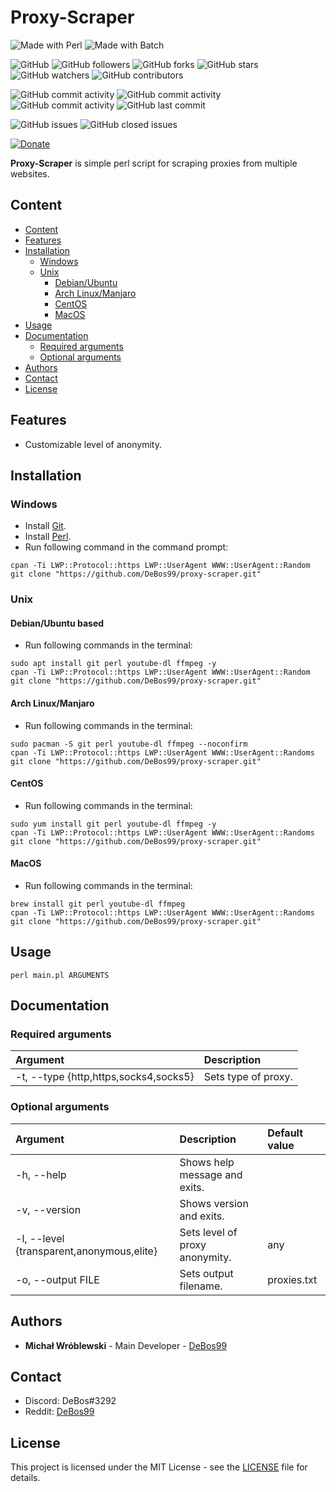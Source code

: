 # Proxy-Scraper

![Made with Perl](https://img.shields.io/badge/made%20with-perl-0.svg?color=cc2020&labelColor=ff3030&style=for-the-badge)
![Made with Batch](https://img.shields.io/badge/made%20with-batch-0.svg?color=cc2020&labelColor=ff3030&style=for-the-badge)

![GitHub](https://img.shields.io/github/license/DeBos99/proxy-scraper.svg?color=2020cc&labelColor=5050ff&style=for-the-badge)
![GitHub followers](https://img.shields.io/github/followers/DeBos99.svg?color=2020cc&labelColor=5050ff&style=for-the-badge)
![GitHub forks](https://img.shields.io/github/forks/DeBos99/proxy-scraper.svg?color=2020cc&labelColor=5050ff&style=for-the-badge)
![GitHub stars](https://img.shields.io/github/stars/DeBos99/proxy-scraper.svg?color=2020cc&labelColor=5050ff&style=for-the-badge)
![GitHub watchers](https://img.shields.io/github/watchers/DeBos99/proxy-scraper.svg?color=2020cc&labelColor=5050ff&style=for-the-badge)
![GitHub contributors](https://img.shields.io/github/contributors/DeBos99/proxy-scraper.svg?color=2020cc&labelColor=5050ff&style=for-the-badge)

![GitHub commit activity](https://img.shields.io/github/commit-activity/w/DeBos99/proxy-scraper.svg?color=ffaa00&labelColor=ffaa30&style=for-the-badge)
![GitHub commit activity](https://img.shields.io/github/commit-activity/m/DeBos99/proxy-scraper.svg?color=ffaa00&labelColor=ffaa30&style=for-the-badge)
![GitHub commit activity](https://img.shields.io/github/commit-activity/y/DeBos99/proxy-scraper.svg?color=ffaa00&labelColor=ffaa30&style=for-the-badge)
![GitHub last commit](https://img.shields.io/github/last-commit/DeBos99/proxy-scraper.svg?color=ffaa00&labelColor=ffaa30&style=for-the-badge)

![GitHub issues](https://img.shields.io/github/issues-raw/DeBos99/proxy-scraper.svg?color=cc2020&labelColor=ff3030&style=for-the-badge)
![GitHub closed issues](https://img.shields.io/github/issues-closed-raw/DeBos99/proxy-scraper.svg?color=10aa10&labelColor=30ff30&style=for-the-badge)

[![Donate](https://www.paypalobjects.com/en_US/i/btn/btn_donateCC_LG.gif)](https://www.paypal.com/cgi-bin/webscr?cmd=_s-xclick&hosted_button_id=NH8JV53DSVDMY)

**Proxy-Scraper** is simple perl script for scraping proxies from multiple websites.

## Content

- [Content](#content)
- [Features](#features)
- [Installation](#installation)
  - [Windows](#windows)
  - [Unix](#unix)
    - [Debian/Ubuntu](#apt)
    - [Arch Linux/Manjaro](#pacman)
    - [CentOS](#yum)
    - [MacOS](#homebrew)
- [Usage](#usage)
- [Documentation](#documentation)
  - [Required arguments](#required-arguments)
  - [Optional arguments](#optional-arguments)
- [Authors](#authors)
- [Contact](#contact)
- [License](#license)

## Features

* Customizable level of anonymity.

## Installation

### Windows

* Install [Git](https://git-scm.com/download/win).
* Install [Perl](http://strawberryperl.com/).
* Run following command in the command prompt:
```
cpan -Ti LWP::Protocol::https LWP::UserAgent WWW::UserAgent::Random
git clone "https://github.com/DeBos99/proxy-scraper.git"
```

### Unix

#### <a name="APT">Debian/Ubuntu based

* Run following commands in the terminal:
```
sudo apt install git perl youtube-dl ffmpeg -y
cpan -Ti LWP::Protocol::https LWP::UserAgent WWW::UserAgent::Random
git clone "https://github.com/DeBos99/proxy-scraper.git"
```

#### <a name="Pacman">Arch Linux/Manjaro

* Run following commands in the terminal:
```
sudo pacman -S git perl youtube-dl ffmpeg --noconfirm
cpan -Ti LWP::Protocol::https LWP::UserAgent WWW::UserAgent::Randoms
git clone "https://github.com/DeBos99/proxy-scraper.git"
```

#### <a name="YUM">CentOS

* Run following commands in the terminal:
```
sudo yum install git perl youtube-dl ffmpeg -y
cpan -Ti LWP::Protocol::https LWP::UserAgent WWW::UserAgent::Randoms
git clone "https://github.com/DeBos99/proxy-scraper.git"
```

#### <a name="Homebrew">MacOS

* Run following commands in the terminal:
```
brew install git perl youtube-dl ffmpeg
cpan -Ti LWP::Protocol::https LWP::UserAgent WWW::UserAgent::Randoms
git clone "https://github.com/DeBos99/proxy-scraper.git"
```

## Usage

`perl main.pl ARGUMENTS`

## Documentation

### Required arguments

| Argument                              | Description         |
| :------------------------------------ | :------------------ |
| -t, --type {http,https,socks4,socks5} | Sets type of proxy. |

### Optional arguments

| Argument                                  | Description                    | Default value |
| :---------------------------------------- | :----------------------------- | :------------ |
| -h, --help                                | Shows help message and exits.  |               |
| -v, --version                             | Shows version and exits.       |               |
| -l, --level {transparent,anonymous,elite} | Sets level of proxy anonymity. | any           |
| -o, --output FILE                         | Sets output filename.          | proxies.txt   |

## Authors

* **Michał Wróblewski** - Main Developer - [DeBos99](https://github.com/DeBos99)

## Contact

* Discord: DeBos#3292
* Reddit: [DeBos99](https://www.reddit.com/user/DeBos99)

## License

This project is licensed under the MIT License - see the [LICENSE](LICENSE) file for details.
